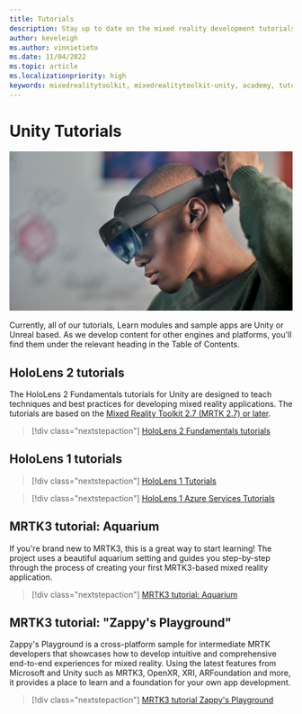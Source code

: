 ```yaml
---
title: Tutorials 
description: Stay up to date on the mixed reality development tutorials we offer for HoloLens and Azure services.
author: keveleigh
ms.author: vinnietieto
ms.date: 11/04/2022
ms.topic: article
ms.localizationpriority: high
keywords: mixedrealitytoolkit, mixedrealitytoolkit-unity, academy, tutorial, mixed reality headset, windows mixed reality headset, virtual reality headset, unity, unreal, HoloLens, Azure spatial anchors, Azure speech services
---
```


# Unity Tutorials

![HoloLens 2 user](images/08_Tutorials.png)

Currently, all of our tutorials, Learn modules and sample apps are Unity or Unreal based. As we develop content for other engines and platforms, you'll find them under the relevant heading in the Table of Contents.

## HoloLens 2 tutorials

The HoloLens 2 Fundamentals tutorials for Unity are designed to teach techniques and best practices for developing mixed reality applications. The tutorials are based on the [Mixed Reality Toolkit 2.7 (MRTK 2.7) or later](https://github.com/microsoft/MixedRealityToolkit-Unity).

> [!div class="nextstepaction"]
> [HoloLens 2 Fundamentals tutorials](/training/paths/beginner-hololens-2-tutorials/)

## HoloLens 1 tutorials

> [!div class="nextstepaction"]
> [HoloLens 1 Tutorials](tutorials/holograms-100.md)

> [!div class="nextstepaction"]
> [HoloLens 1 Azure Services Tutorials](tutorials/mr-azure-301.md)

## MRTK3 tutorial: Aquarium

If you're brand new to MRTK3, this is a great way to start learning! The project uses a beautiful aquarium setting and guides you step-by-step through the process of creating your first MRTK3-based mixed reality application.

> [!div class="nextstepaction"]
> [MRTK3 tutorial: Aquarium](https://github.com/microsoft/MRTK3-iet-tutorials)

## MRTK3 tutorial: "Zappy's Playground"

Zappy's Playground is a cross-platform sample for intermediate MRTK developers that showcases how to develop intuitive and comprehensive end-to-end experiences for mixed reality. Using the latest features from Microsoft and Unity such as MRTK3, OpenXR, XRI, ARFoundation and more, it provides a place to learn and a foundation for your own app development.

> [!div class="nextstepaction"]
> [MRTK3 tutorial Zappy's Playground](https://github.com/microsoft/ZappysPlayground)


